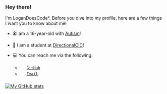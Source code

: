 ### Hey there!

I'm LoganDoesCode\*. Before you dive into my profile, here are a few things I want you to know about me!
- 🎗️I am a 16-year-old with [Autism](https://en.wikipedia.org/wiki/Autism)!
- 📖 I am a student at [DirectionalCIC](https://www.directional-cic.co.uk/)!

- 💻 You can reach me via the following:
  - <a href="#"><img width="16px" height="16px" src="https://github.com/logandoescode/logandoescode/blob/master/assets/github.ico"></a> [`GitHub`](https://github.com/logandoescode)
  - <a href="#"><img width="16px" height="16px" src="https://github.com/logandoescode/logandoescode/blob/master/assets/gmail.ico"></a> [`Email`](mailto:logandoescode@protonmail.ch)
###
###
###
[![My GitHub stats](https://github-readme-stats.vercel.app/api?username=logandoescode&count_private=true&show_icons=true&theme=calm)](https://github.com/anuraghazra/github-readme-stats)
